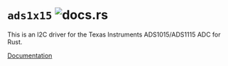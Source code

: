 # `ads1x15` ![docs.rs](https://docs.rs/ads1x15/badge.svg)

This is an I2C driver for the Texas Instruments ADS1015/ADS1115 ADC for Rust.

[Documentation](https://docs.rs/ads1x15)

